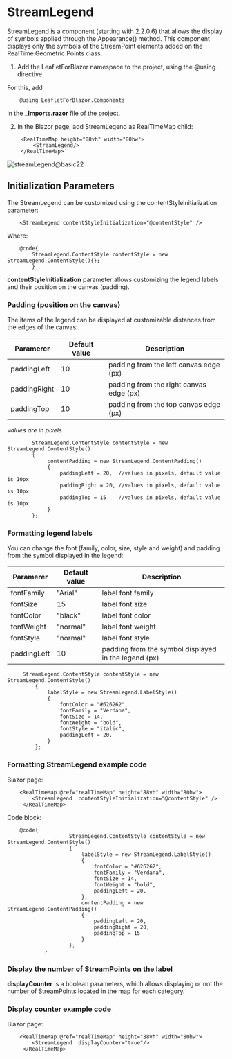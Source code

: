 # StreamLegend

StreamLegend is a component (starting with 2.2.0.6) that allows the display of symbols applied through the Appearance() method. This component displays only the symbols of the StreamPoint elements added on the RealTime.Geometric.Points class.

1. Add the LeafletForBlazor namespace to the project, using the @using directive

For this, add

        @using LeafletForBlazor.Components

in the **_Imports.razor** file of the project.

2. In the Blazor page, add StreamLegend as RealTimeMap child:


        <RealTimeMap height="88vh" width="80hw">
            <StreamLegend/>
        </RealTimeMap>

![streamLegend@basic22](https://github.com/user-attachments/assets/4de7a0a0-ad00-4efc-ab6f-7bf1f9524335)

## Initialization Parameters

The StreamLegend can be customized using the contentStyleInitialization parameter:

        <StreamLegend contentStyleInitialization="@contentStyle" />

Where:

        @code{
            StreamLegend.ContentStyle contentStyle = new StreamLegend.ContentStyle(){};
            }


**contentStyleInitialization** parameter allows customizing the legend labels and their position on the canvas (padding).

### Padding (position on the canvas)

The items of the legend can be displayed at customizable distances from the edges of the canvas:

| Paramerer | Default value | Description |
|----|----|----|
| paddingLeft | 10 | padding from the left canvas edge (px) |
| paddingRight | 10 | padding from the right canvas edge (px) |
| paddingTop | 10 | padding from the top canvas edge (px) |

_values ​​are in pixels_


            StreamLegend.ContentStyle contentStyle = new StreamLegend.ContentStyle()
            {
                 contentPadding = new StreamLegend.ContentPadding()
                 {
                     paddingLeft = 20,  //values ​​in pixels, default value is 10px
                     paddingRight = 20, //values ​​in pixels, default value is 10px
                     paddingTop = 15    //values ​​in pixels, default value is 10px
                 }
            };

### Formatting legend labels 

You can change the font (family, color, size, style and weight) and padding from the symbol displayed in the legend:

| Paramerer | Default value | Description |
|----|----|----|
| fontFamily | "Arial"  | label font family |
| fontSize | 15 | label font size |
| fontColor | "black" | label font color |
| fontWeight | "normal" | label font weight |
| fontStyle | "normal" | label font style |
| paddingLeft | 10 | padding from the symbol displayed in the legend (px) |


         StreamLegend.ContentStyle contentStyle = new StreamLegend.ContentStyle()
             {
                 labelStyle = new StreamLegend.LabelStyle()
                 {
                     fontColor = "#626262",
                     fontFamily = "Verdana",
                     fontSize = 14,
                     fontWeight = "bold",
                     fontStyle = "italic",
                     paddingLeft = 20,
                 }
             }; 

### Formatting StreamLegend example code

Blazor page:

        <RealTimeMap @ref="realTimeMap" height="88vh" width="80hw">
            <StreamLegend  contentStyleInitialization="@contentStyle" />
         </RealTimeMap>

Code block:

        @code{
                        StreamLegend.ContentStyle contentStyle = new StreamLegend.ContentStyle()
                        {
                            labelStyle = new StreamLegend.LabelStyle()
                            {
                                fontColor = "#626262",
                                fontFamily = "Verdana",
                                fontSize = 14,
                                fontWeight = "bold",
                                paddingLeft = 20,
                            },
                            contentPadding = new StreamLegend.ContentPadding()
                            {
                                paddingLeft = 20,
                                paddingRight = 20,
                                paddingTop = 15
                            }
                        }; 
                }

### Display the number of StreamPoints on the label

**displayCounter** is a boolean parameters, which allows displaying or not the number of StreamPoints located in the map for each category.

### Display counter example code

Blazor page:

        <RealTimeMap @ref="realTimeMap" height="88vh" width="80hw">
            <StreamLegend  displayCounter="true"/>
         </RealTimeMap>


